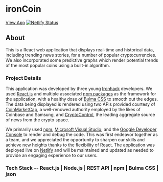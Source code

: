 # ironCoin

[View App](https://ironcoin-crypto.com)
[![Netlify Status](https://api.netlify.com/api/v1/badges/fc859a11-d8fc-436b-acda-7b6b27040679/deploy-status)](https://app.netlify.com/sites/ironcoin-crypto/deploys)

## About
This is a React web application that displays real-time and historical data, including trending news stories, for a number of popular cryptocurrencies. We also incorporated some predictive graphs which render potential trends of the most popular coins using a built-in algorithm.

### Project Details
This application was developed by three young [Ironhack](https://www.ironhack.com) developers. We used [React.js](https://reactjs.org/) and multiple associated [npm packages](http://npmjs.com) as the framework for the application, with a healthy dose of [Bulma CSS](https://bulma.io/) to smooth out the edges. The data being displayed is rendered using two APIs provided courtesy of [CoinMarketCap](https://coinmarketcap.com/api/), a well-renowed authority employed by the likes of Coinbase and Samsung, and [CryptoControl](https://cryptocontrol.io/en/developers/apis), the leading aggregate source of news from the crypto space. 

We primarily used [npm](http://npmjs.com), [Microsoft Visual Studio](https://code.visualstudio.com), and the [Google Developer Console](https://console.developers.google.com) to render and debug the code. This was first endeavor together as a team, and we appreciated the opportunity to sharpen our skills and achieve new heights thanks to the flexibility of React. The application was deployed live on [Netlify](https://www.netlify.com) and will be maintained and updated as needed to provide an engaging experience to our users.

### Tech Stack -- React.js | Node.js | REST API | npm | Bulma CSS | json 
